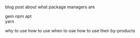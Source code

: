 blog post about what package managers are 

gem 
npm
apt  
yarn 

why to use 
how to use 
when to use 
how to use their by-products 
